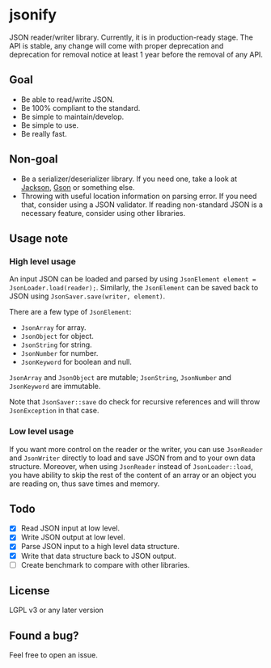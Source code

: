 # jsonify

JSON reader/writer library. Currently, it is in production-ready stage. The API is stable, any change will come with proper deprecation and deprecation for removal notice at least 1 year before the removal of any API.

## Goal

- Be able to read/write JSON.
- Be 100% compliant to the standard.
- Be simple to maintain/develop.
- Be simple to use.
- Be really fast.

## Non-goal

- Be a serializer/deserializer library. If you need one, take a look at [Jackson](https://github.com/FasterXML/jackson), [Gson](https://github.com/google/gson) or something else.
- Throwing with useful location information on parsing error. If you need that, consider using a JSON validator. If reading non-standard JSON is a necessary feature, consider using other libraries.

## Usage note

### High level usage

An input JSON can be loaded and parsed by using `JsonElement element = JsonLoader.load(reader);`. Similarly, the `JsonElement` can be saved back to JSON using `JsonSaver.save(writer, element)`.

There are a few type of `JsonElement`:

- `JsonArray` for array.
- `JsonObject` for object.
- `JsonString` for string.
- `JsonNumber` for number.
- `JsonKeyword` for boolean and null.

`JsonArray` and `JsonObject` are mutable; `JsonString`, `JsonNumber` and `JsonKeyword` are immutable.

Note that `JsonSaver::save` do check for recursive references and will throw `JsonException` in that case.

### Low level usage

If you want more control on the reader or the writer, you can use `JsonReader` and `JsonWriter` directly to load and save JSON from and to your own data structure. Moreover, when using `JsonReader` instead of `JsonLoader::load`, you have ability to skip the rest of the content of an array or an object you are reading on, thus save times and memory.

## Todo

- [x] Read JSON input at low level.
- [x] Write JSON output at low level.
- [x] Parse JSON input to a high level data structure.
- [x] Write that data structure back to JSON output.
- [ ] Create benchmark to compare with other libraries.

## License

LGPL v3 or any later version

## Found a bug?

Feel free to open an issue.
